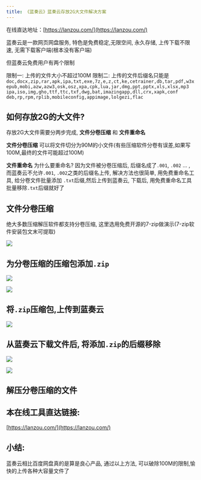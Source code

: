 ```yaml
---
title: 《蓝奏云》蓝奏云存放2G大文件解决方案
---
```


在线直达地址：[https://lanzou.com/](https://lanzou.com/)

蓝奏云是一款网页网盘服务, 特色是免费稳定,无限空间, 永久存储, 上传下载不限速, 无需下载客户端(根本没有客户端)

但蓝奏云免费用户有两个限制 

限制一: 上传的文件大小不超过100M 
限制二: 上传的文件后缀名只能是`doc,docx,zip,rar,apk,ipa,txt,exe,7z,e,z,ct,ke,cetrainer,db,tar,pdf,w3x
epub,mobi,azw,azw3,osk,osz,xpa,cpk,lua,jar,dmg,ppt,pptx,xls,xlsx,mp3
ipa,iso,img,gho,ttf,ttc,txf,dwg,bat,imazingapp,dll,crx,xapk,conf
deb,rp,rpm,rplib,mobileconfig,appimage,lolgezi,flac`

## 如何存放2G的大文件?

存放2G大文件需要分两步完成, **文件分卷压缩** 和 **文件重命名**

**文件分卷压缩** 可以将文件切分为90M的小文件(有些压缩软件分卷有误差,如果写100M,最终的文件可能超过100M)

**文件重命名** 为什么要重命名? 因为文件被分卷压缩后, 后缀名成了`.001`, `.002` ... , 而蓝奏云不允许`.001`, `.002`之类的后缀名上传, 解决方法也很简单, 用免费重命名工具, 给分卷文件批量添加
`.txt`后缀,然后上传到蓝奏云, 下载后, 用免费重命名工具批量移除`.txt`后缀就好了



## 文件分卷压缩

绝大多数压缩解压软件都支持分卷压缩, 这里选用免费开源的7-zip做演示(7-zip软件安装包文末可提取)

![](https://www.v2fy.com/asset/017-lanzou/fenjuanyasuo.gif)

## 为分卷压缩的压缩包添加`.zip`

![](https://www.v2fy.com/asset/017-lanzou/2_zip.gif)


![](https://www.v2fy.com/asset/017-lanzou/add-dot-zip.png)

## 将`.zip`压缩包,上传到蓝奏云

![](https://www.v2fy.com/asset/017-lanzou/2_lanzou_2.gif)


## 从蓝奏云下载文件后, 将添加`.zip`的后缀移除

![](https://www.v2fy.com/asset/017-lanzou/2_zip_299.gif)


![](https://www.v2fy.com/asset/017-lanzou/rm-zip.png)

## 解压分卷压缩的文件



## 本在线工具直达链接:

[https://lanzou.com/](https://lanzou.com/)


## 小结:

蓝奏云相比百度网盘真的是算是良心产品, 通过以上方法, 可以破除100M的限制,愉快的上传各种大容量文件了